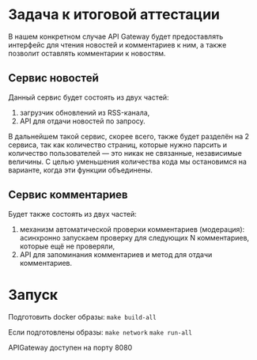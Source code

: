 # Задача к итоговой аттестации

В нашем конкретном случае API Gateway будет предоставлять интерфейс для чтения новостей и комментариев к ним, а также позволит оставлять комментарии к новостям.

## Сервис новостей

Данный сервис будет состоять из двух частей:

1. загрузчик обновлений из RSS-канала,
2. API для отдачи новостей по запросу.

В дальнейшем такой сервис, скорее всего, также будет разделён на 2 сервиса, так как количество страниц, которые нужно парсить и количество пользователей — это никак не связанные, независимые величины. С целью уменьшения количества кода мы остановимся на варианте, когда эти функции объединены.

## Сервис комментариев

Будет также состоять из двух частей:

1. механизм автоматической проверки комментариев (модерация): асинхронно запускаем проверку для следующих N комментариев, которые ещё не проверяли,
2. API для запоминания комментариев и метод для отдачи комментариев.

# Запуск

Подготовить docker образы:
`make build-all`

Если подготовлены образы:
`make network`
`make run-all`

APIGateway доступен на порту 8080